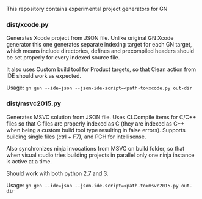 This repository contains experimental project generators for GN

### dist/xcode.py

Generates Xcode project from JSON file. Unlike original GN Xcode generator this one generates separate indexing target for each GN target, which means include directories, defines and precompiled headers should be set properly for every indexed source file.

It also uses Custom build tool for Product targets, so that Clean action from IDE should work as expected.

Usage: `gn gen --ide=json --json-ide-script=<path-to>xcode.py out-dir`

### dist/msvc2015.py

Generates MSVC solution from JSON file. Uses CLCompile items for C/C++ files so that C files are properly indexed as C (they are indexed as C++ when being a custom build tool type resulting in false errors). Supports building single files (ctrl + F7), and PCH for intellisense.

Also synchronizes ninja invocations from MSVC on build folder, so that when visual studio tries building projects in parallel only one ninja instance is active at a time. 

Should work with both python 2.7 and 3.

Usage: `gn gen --ide=json --json-ide-script=<path-to>msvc2015.py out-dir`
